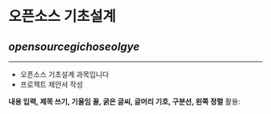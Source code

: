 # 오픈소스 기초설계
## *opensourcegichoseolgye*
***
* 오픈소스 기초설계 과목입니다
* 프로젝트 제안서 작성

**내용 입력, 제목 쓰기, 기울임 꼴, 굵은 글씨, 글머리 기호, 구분선, 왼쪽 정렬** 활용:

